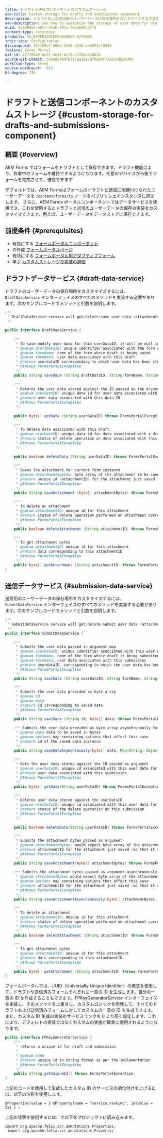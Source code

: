 ```yaml
---
title: ドラフトと送信コンポーネントのカスタムストレージ
seo-title: Custom storage for drafts and submissions component
description: ドラフトおよび送信用のユーザーデータの保存場所をカスタマイズする方法を説明します。
seo-description: See how to customize the storage of user data for drafts and submissions.
uuid: ac2e80ee-a9c7-44e6-801e-fe5a840cb7f8
content-type: reference
products: SG_EXPERIENCEMANAGER/6.4/FORMS
topic-tags: Configuration
discoiquuid: 154255e7-468a-42e6-a33d-eee691cf854d
feature: Forms Portal
exl-id: 22f78940-de5f-4e16-b1f8-c3762d81802b
source-git-commit: bd94d3949f0117aa3e1c9f0e84f7293a5d6b03b4
workflow-type: tm+mt
source-wordcount: '311'
ht-degree: 73%

---
```


# ドラフトと送信コンポーネントのカスタムストレージ {#custom-storage-for-drafts-and-submissions-component}

## 概要 {#overview}

AEM Forms ではフォームをドラフトとして保存できます。ドラフト機能により、作業中のフォームを維持できるようになります。任意のデバイスから後でフォームを完成させて、送信できます

デフォルトでは、AEM Formsはフォームのドラフトと送信に関連付けられたユーザーデータを `/content/forms/fp` ノードをパブリッシュインスタンスに追加します。 さらに、AEM Forms ポータルコンポーネントではデータサービスを使用でき、これを使用するとドラフトと送信のユーザーデータの保存の実装をカスタマイズできます。例えば、ユーザーデータをデータストアに保存できます。

## 前提条件  {#prerequisites}

* 有効にする [フォームポータルコンポーネント](/help/forms/using/enabling-forms-portal-components.md)
* の作成 [フォームポータルページ](/help/forms/using/creating-form-portal-page.md)
* 有効にする [フォームポータル用アダプティブフォーム](/help/forms/using/draft-submission-component.md)
* 学ぶ [カスタムストレージの実装の詳細](/help/forms/using/draft-submission-component.md#customizing-the-storage)

## ドラフトデータサービス {#draft-data-service}

ドラフトのユーザーデータの保存場所をカスタマイズするには、`DraftDataService` インターフェイスのすべてのメソッドを実装する必要があります。次のサンプルコードでメソッドと引数を説明します。

```java
/**
 * DraftDataService service will get/delete/save user data (attachments and form data) filled with a draft instance of Form  
 */

public interface DraftDataService {
    
    /**
     * To save/modify user data for this userDataID, it will be null in case of creation 
     * @param draftDataID: unique identifier associated with the form data
     * @param formName: name of the form whose draft is being saved
     * @param formData: user data associated with this draft
     * @return userdataID corresponding to which user data has been stored and which can be used later to retrieve this user data
     * @throws FormsPortalException
     */
    public String saveData (String draftDataID, String formName, String formData) throws FormsPortalException;
     
    /**
     * Returns the user data stored against the ID passed as the argument
     * @param userDataID: unique data id for user data associated with a draft
     * @return user data associated with this data ID
     * @throws FormsPortalException
     */
     
    public byte[] getData (String userDataID) throws FormsPortalException;
     
    /**
     * To delete data associated with this draft
     * @param userDataID: unique data id for data associated with a draft
     * @return status of delete operation on data associated with this draft 
     * @throws FormsPortalException
     */
     
    public boolean deleteData (String userDataID) throws FormsPortalException;
     
    /**
     * Saves the attachment for current form instance
     * @param attachmentsBytes: byte array of the attachment to be saved
     * @return unique id (attachmentID) for the attachment just saved (so that it could be retrieved later)
     * @throws FormsPortalException
     */
    public String saveAttachment (byte[] attachmentBytes) throws FormsPortalException;
     
    /**
     * To delete an attachment
     * @param attachmentID: unique id for this attachment
     * @return status of delete operation performed on attachment corresponding to this attachment ID
     * @throws FormsPortalException
     */
    public boolean deleteAttachment (String attachmentID) throws FormsPortalException;
     
    /**
     * To get attachment bytes
     * @param attachmentID: unique id for this attachment
     * @return data corresponding to this attachmentID
     * @throws FormsPortalException
     */
    public byte[] getAttachment (String attachmentID) throws FormsPortalException;
}
```

## 送信データサービス {#submission-data-service}

送信用のユーザーデータの保存場所をカスタマイズするには、`SubmitDataService` インターフェイスのすべてのメソッドを実装する必要があります。次のサンプルコードでメソッドと引数を説明します。

```java
/**
 * SubmitDataService service will get/delete/submit user data (attachments and form data) filled with a submission of Form  
 */
public interface SubmitDataService {
    
    /**
     * Submits the user data passed in argument map
     * @param userDataID, unique identifier associated with this user data
     * @param formName, name of the form whose draft is being submitted
     * @param formData, user data associated with this submission
     * @return userdataID, corresponding to which the user data has been stored and which can be used later to retrieve this data
     * @throws FormsPortalException
     */
    public String saveData (String userDataID, String formName, String formData) throws FormsPortalException;

    /**
     * Submits the user data provided as byte array
     * @param id
     * @param data
     * @return id corresponding to saved data
     * @throws FormsPortalException
     */
    public String saveData (String id, byte[] data) throws FormsPortalException;
    
    /** Submits the user data provided as byte array asynchronously for the user name provided in the options map 
     * @param data data to be saved in bytes
     * @param options map containing options that affect this save
     * @return id of the saved data instance
     */
    public String saveDataAsynchronusly(byte[] data, Map<String, Object> options) throws FormsPortalException; 
     
    /**
     * Gets the user data stored against the ID passed as argument
     * @param userDataID: unique id associated with this user data for this submission
     * @return user data associated with this submission
     * @throws FormsPortalException
     */
    public byte[] getData(String userDataID) throws FormsPortalException;
     
    /**
     * Deletes user data stored against the userDataID
     * @param userDataID: unique id associated with this user data for this submission
     * @return status of the delete operation on this submission
     * @throws FormsPortalException
     */
     
    public boolean deleteData(String userDataID) throws FormsPortalException;

    /**
     * Submits the attachment bytes passed as argument
     * @param attachmentsBytes: would expect byte array of the attachment for this submission
     * @return attachmentID for the attachment just saved (so that it could be retrieved later) 
     * @throws FormsPortalException
     */
    public String saveAttachment(byte[] attachmentBytes) throws FormsPortalException;
    
    /** Submits the attachment bytes passed as argument asynchronously for the user id provided in options map.
     * @param attachmentBytes would expect byte array of the attachment for this submission
     * @param options map containing options that affect this save
     * @return attachmentID for the attachment just saved (so that it could be retrieved later)
     * @throws FormsPortalException
     */
    public String saveAttachmentAsynchronously(byte[] attachmentBytes, Map<String, Object> options) throws FormsPortalException;
 
    /**
     * To delete an attachment
     * @param attachmentID: Unique id for this attachment
     * @return status of delete operation performed on attachment corresponding to this attachment ID
     * @throws FormsPortalException
     */
    public boolean deleteAttachment (String attachmentID) throws FormsPortalException;
     
    /**
     * To get attachment bytes
     * @param attachmentID: unique id for this attachment
     * @return data corresponding to this attachmentID
     * @throws FormsPortalException
     */
    public byte[] getAttachment (String attachmentID) throws FormsPortalException;
}
```

フォームポータルでは、UUID（Universally Unique Identifier）の概念を使用して、ドラフトや送信済みフォームそれぞれに一意の ID を生成します。自分の一意の ID を作成することもできます。FPKeyGeneratorService インターフェイスを実装し、そのメソッドを上書きし、カスタムロジックを開発して、すべてのドラフトおよび送信済みフォームに対してカスタムの一意の ID を生成できます。 また、カスタム ID 生成の実装のサービスランクを 0 より高く設定します。これにより、デフォルトの実装ではなくカスタムの実施が確実に使用されるようになります。

```java
public interface FPKeyGeneratorService {
    /**
     * returns a unique id for draft and submission
     *
     * @param none
     * @return unique id in string format as per the implementation
     * @throws FormsPortalException
     */
    public String getUniqueId() throws FormsPortalException;
}
```

上記のコードを使用して生成したカスタム ID のサービスの順位付けを上げるには、以下の注釈を使用します。

`@Properties(value = { @Property(name = "service.ranking", intValue = 15) } )`

上記の注釈を使用するには、で以下をプロジェクトに読み込みます。

```
import org.apache.felix.scr.annotations.Properties;
 import org.apache.felix.scr.annotations.Property;
```
